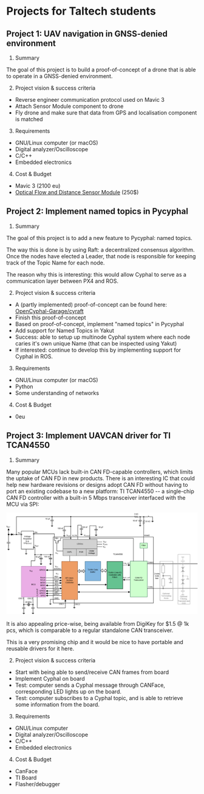 # Projects for Taltech students

## Project 1: UAV navigation in GNSS-denied environment

1. Summary

The goal of this project is to build a proof-of-concept of a drone that is able to operate in a GNSS-denied environment.

2. Project vision & success criteria

- Reverse engineer communication protocol used on Mavic 3
- Attach Sensor Module component to drone
- Fly drone and make sure that data from GPS and localisation component is matched

3. Requirements

- GNU/Linux computer (or macOS)
- Digital analyzer/Oscilloscope
- C/C++
- Embedded electronics

4. Cost & Budget

- Mavic 3 (2100 eu)
- [Optical Flow and Distance Sensor Module](https://arkelectron.com/product/ark-flow/) (250$)

## Project 2: Implement named topics in Pycyphal

1. Summary

The goal of this project is to add a new feature to Pycyphal: named topics.

The way this is done is by using Raft: a decentralized consensus algorithm. Once the nodes have elected a Leader, that node is responsible for keeping track of the Topic Name for each node.

The reason why this is interesting: this would allow Cyphal to serve as a communication layer between PX4 and ROS.

2. Project vision & success criteria

- A (partly implemented) proof-of-concept can be found here: [OpenCyphal-Garage/cyraft](https://github.com/OpenCyphal-Garage/cyraft/tree/main/cyraft)
- Finish this proof-of-concept
- Based on proof-of-concept, implement "named topics" in Pycyphal
- Add support for Named Topics in Yakut
- Success: able to setup up multinode Cyphal system where each node caries it's own unique Name (that can be inspected using Yakut)
- If interested: continue to develop this by implementing support for Cyphal in ROS.

3. Requirements

- GNU/Linux computer (or macOS)
- Python
- Some understanding of networks

4. Cost & Budget

- 0eu

## Project 3: Implement UAVCAN driver for TI TCAN4550

1. Summary

Many popular MCUs lack built-in CAN FD-capable controllers, which limits the uptake of CAN FD in new products. There is an interesting IC that could help new hardware revisions or designs adopt CAN FD without having to port an existing codebase to a new platform: TI TCAN4550 -- a single-chip CAN FD controller with a built-in 5 Mbps transceiver interfaced with the MCU via SPI:

![ti-can-fd](images/ti-can-fd.png)

It is also appealing price-wise, being available from DigiKey for $1.5 @ 1k pcs, which is comparable to a regular standalone CAN transceiver.

This is a very promising chip and it would be nice to have portable and reusable drivers for it here.

2. Project vision & success criteria

- Start with being able to send/receive CAN frames from board
- Implement Cyphal on board
- Test: computer sends a Cyphal message through CANFace, corresponding LED lights up on the board.
- Test: computer subscribes to a Cyphal topic, and is able to retrieve some information from the board.

3. Requirements

- GNU/Linux computer
- Digital analyzer/Oscilloscope
- C/C++
- Embedded electronics

4. Cost & Budget

- CanFace
- TI Board
- Flasher/debugger



